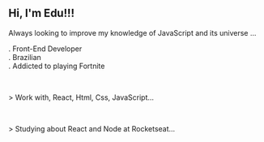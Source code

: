 <h2>Hi, I'm Edu!!!</h2>
<p>Always looking to improve my knowledge of JavaScript and its universe ...</p>
<p>
  . Front-End Developer
  <br>
  . Brazilian
  <br>
  . Addicted to playing Fortnite
</p>
<br>
<p>
  > Work with, React, Html, Css, JavaScript...
</p>
<br>
<p>
 > Studying about React and Node at Rocketseat...
</p>
<br>
<nav>
  <a href=""><img src=""></a>
  <a href=""><img src=""></a>
  <a href=""><img src=""></a>
</nav>